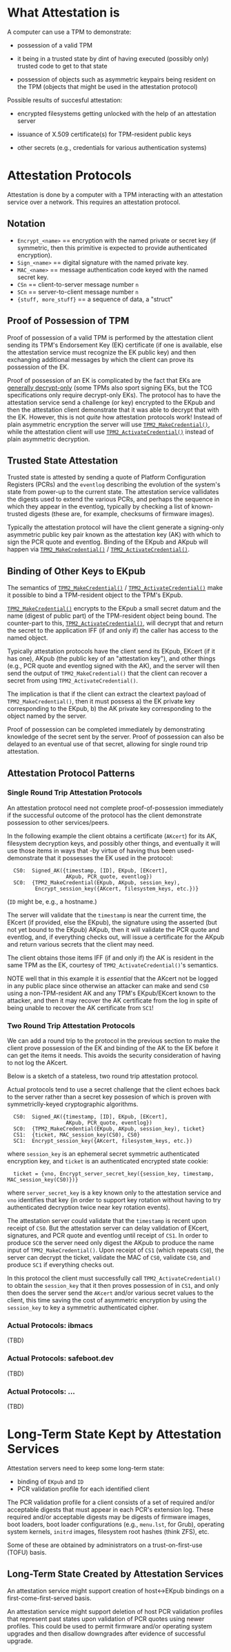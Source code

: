 # What Attestation is

A computer can use a TPM to demonstrate:

 - possession of a valid TPM

 - it being in a trusted state by dint of having executed (possibly
   only) trusted code to get to that state

 - possession of objects such as asymmetric keypairs being resident on
   the TPM (objects that might be used in the attestation protocol)

Possible results of succesful attestation:

 - encrypted filesystems getting unlocked with the help of an
   attestation server

 - issuance of X.509 certificate(s) for TPM-resident public keys

 - other secrets (e.g., credentials for various authentication systems)

# Attestation Protocols

Attestation is done by a computer with a TPM interacting with an
attestation service over a network.  This requires an attestation
protocol.

## Notation

 - `Encrypt_<name>` == encryption with the named private or secret key
   (if symmetric, then this primitive is expected to provide
   authenticated encryption).
 - `Sign_<name>` == digital signature with the named private key.
 - `MAC_<name>` == message authentication code keyed with the named
   secret key.
 - `CSn` == client-to-server message number `n`
 - `SCn` == server-to-client message number `n`
 - `{stuff, more_stuff}` == a sequence of data, a "struct"

## Proof of Possession of TPM

Proof of possession of a valid TPM is performed by the attestation
client sending its TPM's Endorsement Key (EK) certificate (if one is
available, else the attestation service must recognize the EK public
key) and then exchanging additional messages by which the client can
prove its possession of the EK.

Proof of possession of an EK is complicated by the fact that EKs are
[generally decrypt-only](Decrypt-only-EK.md) (some TPMs also sport
signing EKs, but the TCG specifications only require decrypt-only EKs).
The protocol has to have the attestation service send a challenge (or
key) encrypted to the EKpub and then the attestation client demonstrate
that it was able to decrypt that with the EK.  However, this is not
_quite_ how attestation protocols work!  Instead of plain asymmetric
encryption the server will use
[`TPM2_MakeCredential()`](TPM2_MakeCredential.md), while the attestation
client will use
[`TPM2_ActivateCredential()`](TPM2_ActivateCredential.md) instead of
plain asymmetric decryption.

## Trusted State Attestation

Trusted state is attested by sending a quote of Platform Configuration
Registers (PCRs) and the `eventlog` describing the evolution of the
system's state from power-up to the current state.  The attestation
service vallidates the digests used to extend the various PCRs,
and perhaps the sequence in which they appear in the eventlog, typically
by checking a list of known-trusted digests (these are, for example,
checksums of firmware images).

Typically the attestation protocol will have the client generate a
signing-only asymmetric public key pair known as the attestation key
(AK) with which to sign the PCR quote and eventlog.  Binding of the
EKpub and AKpub will happen via
[`TPM2_MakeCredential()`](TPM2_MakeCredential.md) /
[`TPM2_ActivateCredential()`](TPM2_ActivateCredential.md).

## Binding of Other Keys to EKpub

The semantics of [`TPM2_MakeCredential()`](TPM2_MakeCredential.md) /
[`TPM2_ActivateCredential()`](TPM2_ActivateCredential.md) make it
possible to bind a TPM-resident object to the TPM's EKpub.

[`TPM2_MakeCredential()`](TPM2_MakeCredential.md) encrypts to the EKpub
a small secret datum and the name (digest of public part) of the
TPM-resident object being bound.  The counter-part to this,
[`TPM2_ActivateCredential()`](TPM2_ActivateCredential.md), will decrypt
that and return the secret to the application IFF (if and only if) the
caller has access to the named object.

Typically attestation protocols have the client send its EKpub, EKcert
(if it has one), AKpub (the public key of an "attestation key"), and
other things (e.g., PCR quote and eventlog signed with the AK), and the
server will then send the output of `TPM2_MakeCredential()` that the
client can recover a secret from using `TPM2_ActivateCredential()`.

The implication is that if the client can extract the cleartext payload
of `TPM2_MakeCredential()`, then it must possess a) the EK private key
corresponding to the EKpub, b) the AK private key corresponding to the
object named by the server.

Proof of possession can be completed immediately by demonstrating
knowledge of the secret sent by the server.  Proof of possession can
also be delayed to an eventual use of that secret, allowing for single
round trip attestation.

## Attestation Protocol Patterns

### Single Round Trip Attestation Protocols

An attestation protocol need not complete proof-of-possession
immediately if the successful outcome of the protocol has the client
demonstrate possession to other services/peers.

In the following example the client obtains a certificate (`AKcert`) for
its AK, filesystem decryption keys, and possibly other things, and
eventually it will use those items in ways that -by virtue of having
thus been used- demonstrate that it possesses the EK used in the
protocol:

```
  CS0:  Signed_AK({timestamp, [ID], EKpub, [EKcert],
                   AKpub, PCR_quote, eventlog})
  SC0:  {TPM2_MakeCredential(EKpub, AKpub, session_key),
         Encrypt_session_key({AKcert, filesystem_keys, etc.})}
```

(`ID` might be, e.g., a hostname.)

The server will validate that the `timestamp` is near the current time,
the EKcert (if provided, else the EKpub), the signature using the
asserted (but not yet bound to the EKpub) AKpub, then it will validate
the PCR quote and eventlog, and, if everything checks out, will issue a
certificate for the AKpub and return various secrets that the client may
need.

The client obtains those items IFF (if and only if) the AK is resident
in the same TPM as the EK, courtesy of `TPM2_ActivateCredential()`'s
semantics.

NOTE well that in this example it is *essential* that the AKcert not be
logged in any public place since otherwise an attacker can make and send
`CS0` using a non-TPM-resident AK and any TPM's EKpub/EKcert known to
the attacker, and then it may recover the AK certificate from the log in
spite of being unable to recover the AK certificate from `SC1`!

### Two Round Trip Attestation Protocols

We can add a round trip to the protocol in the previous section to make
the client prove possession of the EK and binding of the AK to the EK
before it can get the items it needs.  This avoids the security
consideration of having to not log the AKcert.

Below is a sketch of a stateless, two round trip attestation protocol.

Actual protocols tend to use a secret challenge that the client echoes
back to the server rather than a secret key possesion of which is proven
with symmetriclly-keyed cryptographic algorithms.

```
  CS0:  Signed_AK({timestamp, [ID], EKpub, [EKcert],
                   AKpub, PCR_quote, eventlog})
  SC0:  {TPM2_MakeCredential(EKpub, AKpub, session_key), ticket}
  CS1:  {ticket, MAC_session_key(CS0), CS0}
  SC1:  Encrypt_session_key({AKcert, filesystem_keys, etc.})
```

where `session_key` is an ephemeral secret symmetric authenticated
encryption key, and `ticket` is an authenticated encrypted state cookie:

```
  ticket = {vno, Encrypt_server_secret_key({session_key, timestamp, MAC_session_key(CS0)})}
```

where `server_secret_key` is a key known only to the attestation service
and `vno` identifies that key (in order to support key rotation without
having to try authenticated decryption twice near key rotation events).

The attestation server could validate that the `timestamp` is recent
upon receipt of `CS0`.  But the attestation server can delay validation
of EKcert, signatures, and PCR quote and eventlog until receipt of
`CS1`.  In order to produce `SC0` the server need only digest the AKpub
to produce the name input of `TPM2_MakeCredential()`.  Upon receipt of
`CS1` (which repeats `CS0`), the server can decrypt the ticket, validate
the MAC of `CS0`, validate `CS0`, and produce `SC1` if everything checks
out.

In this protocol the client must successfully call
`TPM2_ActivateCredential()` to obtain the `session_key` that it then
proves possession of in `CS1`, and only then does the server send the
`AKcert` and/or various secret values to the client, this time saving
the cost of asymmetric encryption by using the `session_key` to key a
symmetric authenticated cipher.

### Actual Protocols: ibmacs

(TBD)

### Actual Protocols: safeboot.dev

(TBD)

### Actual Protocols: ...

(TBD)

# Long-Term State Kept by Attestation Services

Attestation servers need to keep some long-term state:

 - binding of `EKpub` and `ID`
 - PCR validation profile for each identified client

The PCR validation profile for a client consists of a set of required
and/or acceptable digests that must appear in each PCR's extension log.
These required and/or acceptable digests may be digests of firmware
images, boot loaders, boot loader configurations (e.g., `menu.lst`, for
Grub), operating system kernels, `initrd` images, filesystem root hashes
(think ZFS), etc.

Some of these are obtained by administrators on a trust-on-first-use
(TOFU) basis.

## Long-Term State Created by Attestation Services

An attestation service might support creation of host&lt;-&gt;EKpub
bindings on a first-come-first-served basis.

An attestation service might support deletion of host PCR validation
profiles that represent past states upon validation of PCR quotes using
newer profiles.  This could be used to permit firmware and/or operating
system upgrades and then disallow downgrades after evidence of
successful upgrade.
